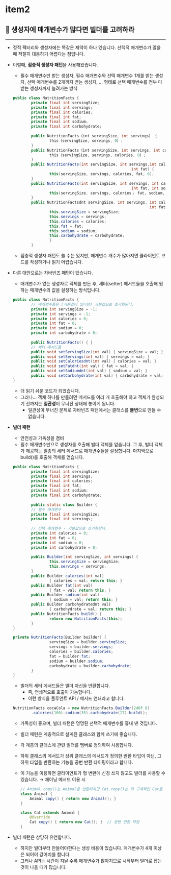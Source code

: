 # item2

## 💬 생성자에 매개변수가 많다면 빌더를 고려하라

---

- 정적 팩터리와 생성자에는 똑같은 제약이 하나 있습니다.
  선택적 매개변수가 많을 때 적절히 대응하기 어렵다는 점입니다.


- 이럴때, **점층적 생성자 패턴**을 사용해왔습니다.
    - 필수 매개변수만 받는 생성자, 필수 매개변수와 선택 매개변수 1개를 받는 생성자, 선택 매개변수를 2개까지 받는 생성자, … 형태로 선택 매개변수를 전부 다 받는 생성자까지 늘려가는 방식

    ```java
    public class NutritionFacts {
    		private final int servingSize;
    		private final int servings; 
    		private final int calories; 
    		private final int fat; 
    		private final int sodium; 
    		private final int carbohydrate; 
    		
    		public NutritionFacts（int servingSize, int servings） {
    				this（servingSize, servings, 0）;
    		}
    		public NutritionFacts（int servingSize, int servings, int calories） {
    				this（servingSize, servings, calories, 0）;
    		}
    		public NutritionFacts(int servingSize, int servings,int calories,
    													int fat) {
    				this(servingSize, servings, calories, fat, 0);
    		}
    		public NutritionFacts(int servingSize, int servings, int calories,
    													int fat, int sodium) {
    				this(servingSize, servings, calories； fat, sodium, 0);
    		}
    		public NutritionFactsdnt servingSize, int servings, int calories,
    															int fat, int sodium, int carbohydrate) {
    				this.servingSize = servingSize;
    				this.servings = servings;
    				this.calories = calories;
    				this.fat = fat;
    				this.sodium = sodium;
    				this.carbohydrate = carbohydrate;
    				}
    		}
    ```

    - 점충적 생성자 패턴도 쓸 수는 있지만, 매개변수 개수가 많아지면 클라이언트 코드를 작성하거나 읽기 어렵습니다.

- 다른 대안으로는 자바빈즈 패턴이 있습니다.
    - 매개변수가 없는 생성자로 객체를 만든 후, 세터(setter) 메서드들을 호출해 원하는 매개변수의 값을 설정하는 방식입니다.

    ```java
    public class NutritionFacts {
    		// 매개변수들은 (기본값이 있다면) 기본값으로 초기화된다.
    		private int servingSize = -1;
    		private int servings = -1;
    		private int calories = 0;
    		private int fat = 0;
    		private int sodium = 0;
    		private int carbohydrate = 0;
    		
    		public NutritionFacts() { }
    		// 세터 메서드들
    		public void setServingSize(int val) { servingSize = val; }
    		public void setServings(int val) { servings = val; }
    		public void setCaloriesdnt(int val) { calories = val; }
    		public void setFatdnt(int val) { fat = val; }
    		public void setSodiumdnt(int val) { sodium = val; }
    		public void setCarbohydrate(int val) { carbohydrate = val; }
    }
    ```

    - 더 읽기 쉬운 코드가 되었습니다.
    - 그러나… 객체 하나를 만들려면 메서드를 여러 개 호출해야 하고 객체가 완성되기 전까지는 **일관성**이 무너진 상태에 놓이게 됩니다.
        - 일관성이 무너진 문제로 자바빈즈 패턴에서는 클래스를 **불변**으로 만들 수 없습니다.

- **빌더 패턴**
    - 안전성과 가독성을 겸비
    - 필수 매개변수만으로 생성자를 호출해 빌더 객체를 얻습니다.
      그 후, 빌더 객체가 제공하는 일종의 세터 메서드로 매개변수들을 설정합니다.
      마지막으로 build()를 호출해 객체를 얻습니다.

    ```java
    public class NutritionFacts {
    		private final int servingSize;
    		private final int servings;
    		private final int calories;
    		private final int fat;
    		private final int sodium;
    		private final int carbohydrate;
    		
    		public static class Builder {
    		// 필수 매개변수
    		private final int servingSize;
    		private final int servings;
    		
    		// 선택 매개변수 - 기본값으로 초기화한다.
    		private int calories = 0;
    		private int fat = 0;
    		private int sodium = 0;
    		private int carbohydrate = 0;
    		
    		public Builder(int servingSize, int servings) {
    				this.servingSize = servingSize;
    				this.servings = servings;
    		}
    		public Builder calories(int val)
    				{ calories = val; return this; }
    		public Builder fat(int val)
    				{ fat = val; return this; }
    		public Builder sodium(int val)
    				{ sodium = val; return this; }
    		public Builder carbohydratednt val)
    				{ carbohydrate = val; return this; }
    		public NutritionFacts build() {
    				return new NutritionFacts(this);
    		}
    }
    
    private NutritionFacts(Builder builder) {
    				servingSize = builder.servingSize;
    				servings = builder.servings;
    				calories = builder.calories;
    				fat = builder.fat;
    				sodium = builder.sodium;
    				carbohydrate = builder.carbohydrate;
    		}
    }
    ```

    - 빌더의 세터 메서드들은 빌더 자신을 반환합니다.
        - 즉, 연쇄적으로 호출이 가능합니다.
        - 이런 방식을 플루언트 API / 메서드 연쇄라고 합니다.

    ```java
    NutritionFacts cocaCola = new NutritionFacts.Builder(240f 8)
    		.calories(100).sodium(35).carbohydrate(27).build();
    ```

    - 가독성이 좋으며, 빌더 패턴은 명명된 선택적 매개변수를 흉내 낸 것입니다.
    
    - 빌더 패턴은 계층적으로 설계된 클래스와 함께 쓰기에 좋습니다.
    - 각 계층의 클래스에 관련 빌더를 멤버로 정의하여 사용합니다.
    
    - 하위 클래스의 메서드가 상위 클래스의 메서드가 정의한 반환 타입이 아닌, 그 하위 타입을 반환하는 기능을 공변 반환 타이핑이라고 합니다.
    - 이 기능을 이용하면 클라이언트가 형 변환에 신경 쓰지 않고도 빌더를 사용할 수 있습니다.
    → 체이닝 메서드 이용 시
        
        ```java
        // Animal.copy()는 Animal을 반환하지만 Cat.copy()는 더 구체적인 Cat을 반환
        class Animal {
            Animal copy() { return new Animal(); }
        }
        
        class Cat extends Animal {
            @Override
            Cat copy() { return new Cat(); }  // 공변 반환 타입
        }
        ```


- 빌더 패턴은 상당히 유연합니다.
    - 하지만 빌더부터 만들어야한다는 생성 비용이 있습니다.
      매개변수가 4개 이상은 되어야 값어치를 합니다.
    - 그러나 API는 시간이 지날 수록 매개변수가 많아지므로 시작부터 빌더로 잡는 것이 나을 때가 많습니다.